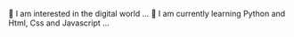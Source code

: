 👀 I am interested in the digital world ...
🌱 I am currently learning Python and Html, Css and Javascript ...

<!---
PedroAOC/PedroAOC is a ✨ special ✨ repository because its `README.md` (this file) appears on your GitHub profile.
You can click the Preview link to take a look at your changes.
--->
